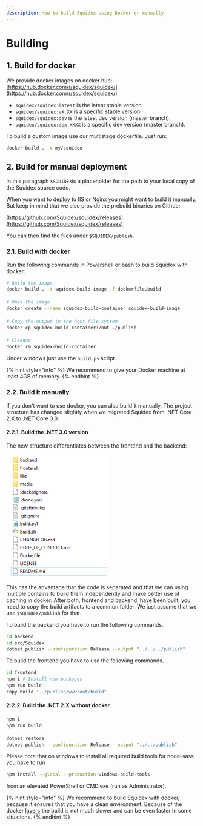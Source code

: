 ```yaml
---
description: How to build Squidex using Docker or manually.
---
```


# Building

## 1. Build for docker

We provide docker images on docker hub: [https://hub.docker.com/r/squidex/squidex/](https://hub.docker.com/r/squidex/squidex/)

* `squidex/squidex:latest` is the latest stable version.
* `squidex/squidex:vX.XX` is a specific stable version.
* `squidex/squidex:dev` is the latest dev version \(master branch\).
* `squidex/squidex:dex-XXXX` is a specific dev version \(master branch\).

To build a custom image use our multistage dockerfile. Just run:

```bash
docker build . -t my/squidex
```

## 2. Build for manual deployment

In this paragraph `$SQUIDEX`is a placeholder for the path to your local copy of the Squidex source code.

When you want to deploy to IIS or Nginx you might want to build it manually. But keep in mind that we also provide the prebuild binaries on Github:

[https://github.com/Squidex/squidex/releases](https://github.com/Squidex/squidex/releases)

You can then find the files under `$SQUIDEX/publish`.

### 2.1. Build with docker

Run the following commands in Powershell or bash to build Squidex with docker:

```bash
# Build the image
docker build . -t squidex-build-image -f dockerfile.build

# Open the image
docker create --name squidex-build-container squidex-build-image

# Copy the output to the host file system
docker cp squidex-build-container:/out ./publish

# Cleanup
docker rm squidex-build-container
```

Under windows just use the `build.ps` script.

{% hint style="info" %}
We recommend to give your Docker machine at least 4GB of memory.
{% endhint %}

### 2.2. Build it manually

If you don't want to use docker, you can also build it manually. The project structure has changed slightly when we migrated Squidex from .NET Core 2.X to .NET Core 3.0.

#### 2.2.1. Build the .NET 3.0 version

The new structure differentiates between the frontend and the backend:  


![Project structure](../../.gitbook/assets/image%20%2812%29.png)

This has the advantage that the code is separated and that we can using multiple contains to build them independently and make better use of caching in docker. After both, frontend and backend, have been built, you need to copy the build artifacts to a common folder. We just assume that we use `$SQUIDEX/publish` for that.

To build the backend you have to run the following commands.

```bash
cd backend
cd src/Squidex
dotnet publish --configuration Release --output "../../../publish"
```

To build the frontend you have to use the following commands.

```bash
cd frontend
npm i # Install npm packages
npm run build
copy build "../publish/wwwroot/build"
```

#### 2.2.2. Build the .NET 2.X without docker

```bash
npm i
npm run build

dotnet restore
dotnet publish --configuration Release --output "../../publish"
```

Please note that on windows to install all required build tools for node-sass you have to run

```bash
npm install --global --production windows-build-tools
```

from an elevated PowerShell or CMD.exe \(run as Administrator\).

{% hint style="info" %}
We recommend to build Squidex with docker, because it ensures that you have a clean environment. Because of the docker [layers](http://bitjudo.com/blog/2014/03/13/building-efficient-dockerfiles-node-dot-js/) the build is not much slower and can be even faster in some situations.
{% endhint %}

